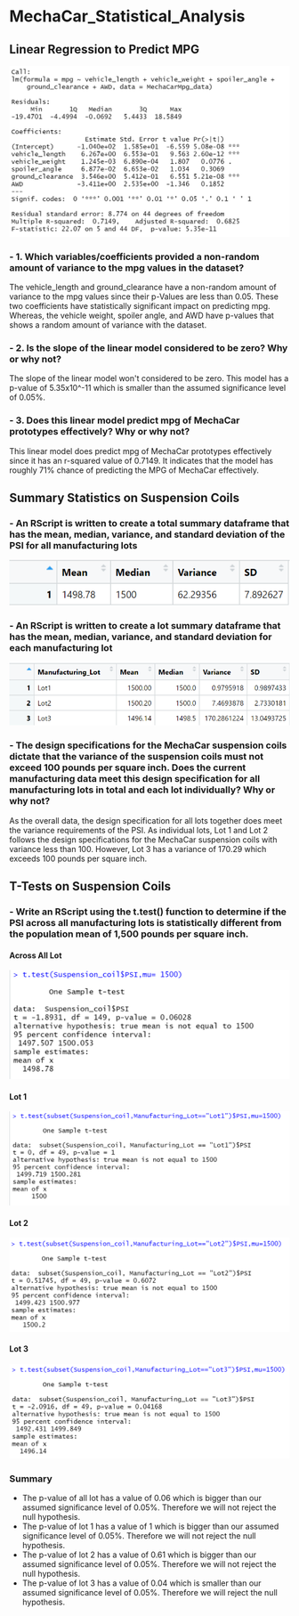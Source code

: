# MechaCar_Statistical_Analysis

## Linear Regression to Predict MPG

![LinearRegression](https://github.com/Monsaiaung/MechaCar_Statistical_Analysis/blob/4a0b8a0038125c31eea422d8b3c85a75786ead06/Images/2.png)

### - 1. Which variables/coefficients provided a non-random amount of variance to the mpg values in the dataset?

The vehicle_length and ground_clearance have a non-random amount of variance to the mpg values since their p-Values are less than 0.05. These two coefficients have statistically significant impact on predicting mpg. Whereas, the vehicle weight, spoiler angle, and AWD have p-values that shows a random amount of variance with the dataset.

### - 2. Is the slope of the linear model considered to be zero? Why or why not?

The slope of the linear model won't considered to be zero. This model has a p-value of 5.35x10^-11 which is smaller than the assumed significance level of 0.05%.

### - 3. Does this linear model predict mpg of MechaCar prototypes effectively? Why or why not?

This linear model does predict mpg of MechaCar prototypes effectively since it has an r-squared value of 0.7149. It indicates that the model has roughly 71% chance of predicting the MPG of MechaCar effectively. 

## Summary Statistics on Suspension Coils
### - An RScript is written to create a total summary dataframe that has the mean, median, variance, and standard deviation of the PSI for all manufacturing lots
 
![TotalSummary](https://github.com/Monsaiaung/MechaCar_Statistical_Analysis/blob/d246116e677fda1f9af0e9e152fb79d3c124407e/Images/3.png)

### - An RScript is written to create a lot summary dataframe that has the mean, median, variance, and standard deviation for each manufacturing lot

![LotSummary](https://github.com/Monsaiaung/MechaCar_Statistical_Analysis/blob/d246116e677fda1f9af0e9e152fb79d3c124407e/Images/4.png)

### - The design specifications for the MechaCar suspension coils dictate that the variance of the suspension coils must not exceed 100 pounds per square inch. Does the current manufacturing data meet this design specification for all manufacturing lots in total and each lot individually? Why or why not?

As the overall data, the design specification for all lots together does meet the variance requirements of the PSI. As individual lots, Lot 1 and Lot 2 follows the design specifications for the MechaCar suspension coils with variance less than 100. However, Lot 3 has a variance of 170.29 which exceeds 100 pounds per square inch.

## T-Tests on Suspension Coils

### - Write an RScript using the t.test() function to determine if the PSI across all manufacturing lots is statistically different from the population mean of 1,500 pounds per square inch.

#### Across All Lot
![AcrossAllLot](https://github.com/Monsaiaung/MechaCar_Statistical_Analysis/blob/1b4f56cb9e04d3eb50164e424b6ad8af1bbd50bc/Images/5.png)
#### Lot 1
![Lot1](https://github.com/Monsaiaung/MechaCar_Statistical_Analysis/blob/79cf4461214ba1b3e82ce1e2f8c5da7cb07e8ed3/Images/6.png)
#### Lot 2
![Lot2](https://github.com/Monsaiaung/MechaCar_Statistical_Analysis/blob/79cf4461214ba1b3e82ce1e2f8c5da7cb07e8ed3/Images/7.png)
#### Lot 3
![Lot3](https://github.com/Monsaiaung/MechaCar_Statistical_Analysis/blob/79cf4461214ba1b3e82ce1e2f8c5da7cb07e8ed3/Images/8.png)

### Summary

- The p-value of all lot has a value of 0.06 which is bigger than our assumed significance level of 0.05%. Therefore we will not reject the null hypothesis. 
- The p-value of lot 1 has a value of 1 which is bigger than our assumed significance level of 0.05%. Therefore we will not reject the null hypothesis. 
- The p-value of lot 2 has a value of 0.61 which is bigger than our assumed significance level of 0.05%. Therefore we will not reject the null hypothesis. 
- The p-value of lot 3 has a value of 0.04 which is smaller than our assumed significance level of 0.05%. Therefore we will reject the null hypothesis. 



